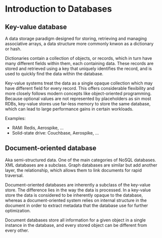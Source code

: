 # Introduction to Databases

## Key-value database

A data storage paradigm designed for storing, retrieving and managing associative arrays, a data structure more commonly knwon as a dictionary or hash.

Dictionaries contain a collection of objects, or records, which in turn have many different fields within them, each containing data. These records are stored and retrieved using a key that uniquely identifies the record, and is used to quickly find the data within the database.

Key-value systems treat the data as a single opaque collection which may have different field for every record. This offers considerable flexibility and more closely follows modern concepts like object-oriented programming. Because optional values are not represented by placeholders as sin most RDBs, key-value stores use far-less memory to store the same database, which can lead to large performance gains in certain workloads.

Examples:
- RAM:               Redis, Aerospike, ...
- Solid-state drive: Couchbase, Aerospike, ...

## Document-oriented database

Aka semi-structured data. One of the main categories of NoSQL databases. XML databases are a subclass. Graph databases are similar but add another layer, the relationship, which allows them to link documents for rapid traversal.

Document-oriented databases are inherently a subclass of the key-value store. The difference lies in the way the data is processed. In a key-value store the data is considered to be inherently opaque to the database, whereas a document-oriented system relies on internal structure in the document in order to extract metadata that the database use for further optimization.

Document databases store all information for a given object in a single instance in the database, and every stored object can be different from every other.
